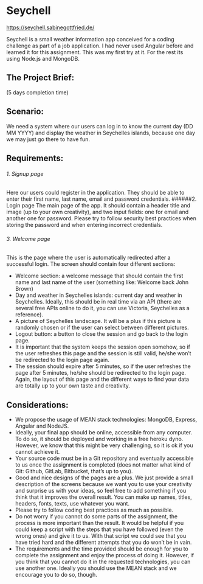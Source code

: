 # Seychell

https://seychell.sabinegottfried.de/

Seychell is a small weather information app conceived for a coding challenge as part of a job application.
I had never used Angular before and learned it for this assignment. This was my first try at it. For the rest its using Node.js and MongoDB.

## The Project Brief: 
(5 days completion time)

## Scenario:
We need a system where our users can log in to know the current day (DD MM YYYY) and
display the weather in Seychelles islands, because one day we may just go there to have fun.

## Requirements:
###### 1. Signup page​
Here our users could register in the application. They should be able to enter
their first name, last name, email and password credentials.
######2. Login page 
The main page of the app. It should contain a header title and image (up to your
own creativity), and two input fields: one for email and another one for password. Please try to
follow security best practices when storing the password and when entering incorrect
credentials.
###### 3. Welcome page
This is the page where the user is automatically redirected after a successful
login. The screen should contain four different sections:
- Welcome section: a welcome message that should contain the first name and last name
of the user (something like: Welcome back John Brown)
- Day and weather in Seychelles islands: current day and weather in Seychelles. Ideally,
this should be in real time via an API (there are several free APIs online to do it, you can
use Victoria, Seychelles as a reference).
- A picture of Seychelles landscape. It will be a plus if this picture is randomly chosen or if
the user can select between different pictures.
- Logout button: a button to close the session and go back to the login page.
- It is important that the system keeps the session open somehow, so if the user refreshes
this page and the session is still valid, he/she won’t be redirected to the login page
again.
- The session should expire after 5 minutes, so if the user refreshes the page after 5
minutes, he/she should be redirected to the login page.
Again, the layout of this page and the different ways to find your data are totally up to your own
taste and creativity.

## Considerations:
- We propose the usage of MEAN stack​ technologies: MongoDB, Express, Angular and
NodeJS.
- Ideally, your final app should be online​, accessible from any computer. To do so, it
should be deployed and working in a free heroku dyno​. However, we know that this
might be very challenging, so it is ok if you cannot achieve it.
- Your source code must be in a Git repository ​and eventually accessible to us once the
assignment is completed (does not matter what kind of Git: Github, GitLab, Bitbucket,
that’s up to you).
- Good and nice designs of the pages are a plus​. We just provide a small description of
the screens because we want you to use your creativity and surprise us with your ideas,
so feel free to add something if you think that it improves the overall result. You can
make up names, titles, headers, fonts, texts, use whatever you want.
- Please try to follow coding best practices​ as much as possible.
- Do not worry if you cannot do some parts of the assignment, the process is more
important than the result. It would be helpful if you could keep a script with the steps
that you have followed​ (even the wrong ones) and give it to us. With that script we
could see that you have tried hard and the different attempts that you do won’t be in
vain.
- The requirements and the time provided should be enough for you to complete the
assignment and enjoy the process of doing it. However, if you think that you cannot do it
in the requested technologies, you can use another one. Ideally you should use the
MEAN stack and we encourage you to do so, though.

